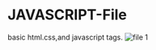 # JAVASCRIPT-File
basic html.css,and javascript tags.
![file 1](https://user-images.githubusercontent.com/85819910/125234765-f8487200-e2fe-11eb-9b25-bfefb9545949.png)
